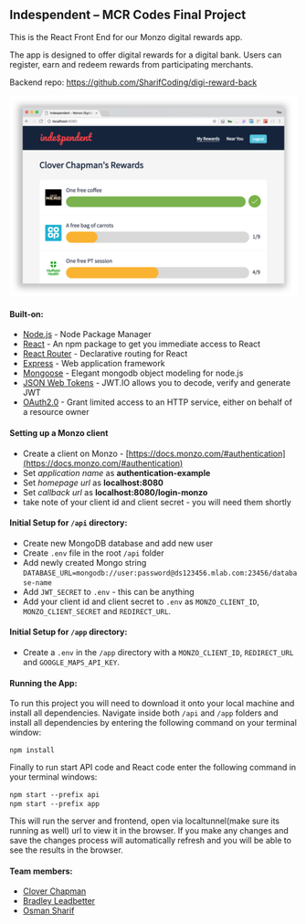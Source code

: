 ## Indespendent – MCR Codes Final Project

This is the React Front End for our Monzo digital rewards app.

The app is designed to offer digital rewards for a digital bank. Users can register, earn and redeem rewards from participating merchants.

Backend repo: https://github.com/SharifCoding/digi-reward-back

![Screenshot](screenshot.png)

#### Built-on:
- [Node.js](https://nodejs.org/en/) - Node Package Manager
- [React](https://facebook.github.io/react/) - An npm package to get you immediate access to React
- [React Router](https://reacttraining.com/react-router/) - Declarative routing for React
- [Express](http://expressjs.com/) - Web application framework
- [Mongoose](http://mongoosejs.com/) - Elegant mongodb object modeling for node.js
- [JSON Web Tokens](https://jwt.io/) - JWT.IO allows you to decode, verify and generate JWT
- [OAuth2.0](https://auth0.com/) - Grant limited access to an HTTP service, either on behalf of a resource owner

#### Setting up a Monzo client
- Create a client on Monzo - [https://docs.monzo.com/#authentication](https://docs.monzo.com/#authentication)
- Set *application name* as **authentication-example**
- Set *homepage url* as **localhost:8080**
- Set *callback url* as **localhost:8080/login-monzo**
- take note of your client id and client secret - you will need them shortly

#### Initial Setup for `/api` directory:
- Create new MongoDB database and add new user
- Create `.env` file in the root `/api` folder
- Add newly created Mongo string `DATABASE_URL=mongodb://user:password@ds123456.mlab.com:23456/database-name`
- Add `JWT_SECRET` to `.env` - this can be anything
- Add your client id and client secret to `.env` as `MONZO_CLIENT_ID`, `MONZO_CLIENT_SECRET` and `REDIRECT_URL`.

#### Initial Setup for `/app` directory:
- Create a `.env` in the `/app` directory with a `MONZO_CLIENT_ID`, `REDIRECT_URL` and `GOOGLE_MAPS_API_KEY`.

#### Running the App:
To run this project you will need to download it onto your local machine and install all dependencies.
Navigate inside both `/api` and `/app` folders and install all dependencies by entering the following command on your terminal window:
```
npm install
```
Finally to run start API code and React code enter the following command in your terminal windows:
```
npm start --prefix api
npm start --prefix app
```
This will run the server and frontend, open via localtunnel(make sure its running as well) url to view it in the browser. If you make any changes and save the changes process will automatically refresh and you will be able to see the results in the browser.

#### Team members:
- [Clover Chapman](https://github.com/cloverc)
- [Bradley Leadbetter ](https://github.com/bradlead)
- [Osman Sharif](https://github.com/SharifCoding)
